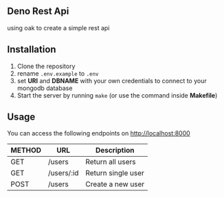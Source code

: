 ## Deno Rest Api
using oak to create a simple rest api 

## Installation

1. Clone the repository
2. rename `.env.example` to `.env`
3. set **URI** and **DBNAME** with your own credentials to connect to your mongodb database
3. Start the server by running `make` (or use the command inside **Makefile**)

## Usage
You can access the following endpoints on [http://localhost:8000](http://localhost:8000)


| METHOD | URL        | Description        |
|--------|------------|--------------------|
| GET    | /users     | Return all users   |
| GET    | /users/:id | Return single user |
| POST   | /users     | Create a new user  |
